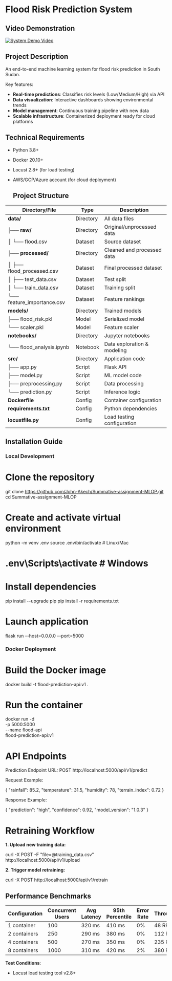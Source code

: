 # Flood Risk Prediction System

## Video Demonstration
[![System Demo Video](https://img.shields.io/badge/YouTube-Demo_Video-FF0000?style=for-the-badge&logo=youtube)](https://youtu.be/your-actual-demo-link)

## Project Description
An end-to-end machine learning system for flood risk prediction in South Sudan.

Key features:

- **Real-time predictions**: Classifies risk levels (Low/Medium/High) via API
- **Data visualization**: Interactive dashboards showing environmental trends
- **Model management**: Continuous training pipeline with new data
- **Scalable infrastructure**: Containerized deployment ready for cloud platforms

## Technical Requirements
- Python 3.8+
- Docker 20.10+
- Locust 2.8+ (for load testing)
- AWS/GCP/Azure account (for cloud deployment)

  ## Project Structure

| Directory/File              | Type       | Description                              |
|-----------------------------|------------|------------------------------------------|
| **data/**                   | Directory  | All data files                           |
| ├── **raw/**                | Directory  | Original/unprocessed data                |
| │   └── flood.csv           | Dataset    | Source dataset                           |
| ├── **processed/**          | Directory  | Cleaned and processed data               |
| │   ├── flood_processed.csv | Dataset    | Final processed dataset                  |
| │   ├── test_data.csv       | Dataset    | Test split                               |
| │   └── train_data.csv      | Dataset    | Training split                           |
| └── feature_importance.csv  | Dataset    | Feature rankings                         |
| **models/**                 | Directory  | Trained models                           |
| ├── flood_risk.pkl          | Model      | Serialized model                         |
| └── scaler.pkl              | Model      | Feature scaler                           |
| **notebooks/**              | Directory  | Jupyter notebooks                        |
| └── flood_analysis.ipynb    | Notebook   | Data exploration & modeling              |
| **src/**                    | Directory  | Application code                         |
| ├── app.py                  | Script     | Flask API                                |
| ├── model.py                | Script     | ML model code                            |
| ├── preprocessing.py        | Script     | Data processing                          |
| └── prediction.py           | Script     | Inference logic                          |
| **Dockerfile**              | Config     | Container configuration                  |
| **requirements.txt**        | Config     | Python dependencies                      |
| **locustfile.py**           | Config     | Load testing configuration               |

## Installation Guide

### Local Development

# Clone the repository
git clone https://github.com/John-Akech/Summative-assignment-MLOP.git
cd Summative-assignment-MLOP

# Create and activate virtual environment
python -m venv .env
source .env/bin/activate  # Linux/Mac
# .env\Scripts\activate  # Windows

# Install dependencies
pip install --upgrade pip
pip install -r requirements.txt

# Launch application
flask run --host=0.0.0.0 --port=5000

### Docker Deployment

# Build the Docker image
docker build -t flood-prediction-api:v1 .

# Run the container
docker run -d \
  -p 5000:5000 \
  --name flood-api \
  flood-prediction-api:v1

# API Endpoints
Prediction Endpoint
URL: POST http://localhost:5000/api/v1/predict

Request Example:

{
  "rainfall": 85.2,
  "temperature": 31.5,
  "humidity": 78,
  "terrain_index": 0.72
}

Response Example:

{
  "prediction": "high",
  "confidence": 0.92,
  "model_version": "1.0.3"
}

# Retraining Workflow
**1. Upload new training data:**

curl -X POST -F "file=@training_data.csv" http://localhost:5000/api/v1/upload

**2. Trigger model retraining:**

curl -X POST http://localhost:5000/api/v1/retrain


## Performance Benchmarks

| Configuration   | Concurrent Users | Avg Latency | 95th Percentile | Error Rate | Throughput |
|-----------------|------------------|-------------|------------------|------------|------------|
| 1 container     | 100              | 320 ms      | 410 ms           | 0%         | 48 RPS     |
| 2 containers    | 250              | 290 ms      | 380 ms           | 0%         | 112 RPS    |
| 4 containers    | 500              | 270 ms      | 350 ms           | 0%         | 235 RPS    |
| 8 containers    | 1000             | 310 ms      | 420 ms           | 2%         | 380 RPS    |

**Test Conditions**:
- Locust load testing tool v2.8+
